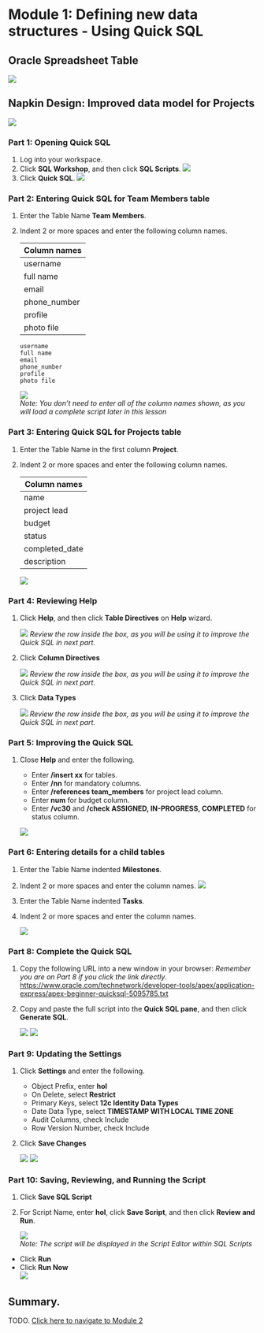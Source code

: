 # Module 1: Defining new data structures - Using Quick SQL

## Oracle Spreadsheet Table
![](images/1/oracle-spreadsheet-table.png)

## Napkin Design: Improved data model for Projects
![](images/1/napkin-design.png)

### **Part 1: Opening Quick SQL**
1. Log into your workspace.
2. Click **SQL Workshop**, and then click **SQL Scripts**.
    ![](images/1/sql-scripts.png)
3. Click **Quick SQL**.
    ![](images/1/quick-sql.png)

### **Part 2: Entering Quick SQL for Team Members table** 
1. Enter the Table Name **Team Members**.
2. Indent 2 or more spaces and enter the following column names.

    | Column names |
    | --- |
    | username |
    | full name |
    | email |
    | phone_number |
    | profile |
    | photo file |

    ```
    username 
    full name 
    email 
    phone_number 
    profile 
    photo file 
    ```

    ![](images/1/create-table-shorthand.png)  
    *Note: You don’t need to enter all of the column names shown, as you will load a complete script later in this lesson*

### **Part 3: Entering Quick SQL for Projects table**
1. Enter the Table Name in the first column **Project**.
2. Indent 2 or more spaces and enter the following column names.

    | Column names |
    | --- |
    | name |
    | project lead |
    | budget |
    | status |
    | completed_date |
    | description |

    ![](images/1/project-table-shorthand.png)

### **Part 4: Reviewing  Help**

1. Click **Help**, and then click **Table Directives** on **Help** wizard.

    ![](images/1/review-table-directives.png)
    *Review the row inside the box, as you will be using it to improve the Quick SQL in next part.*
2. Click **Column Directives**

    ![](images/1/review-column-directives.png)
    *Review the row inside the box, as you will be using it to improve the Quick SQL in next part.*
3. Click **Data Types**

    ![](images/1/review-data-types.png)
    *Review the row inside the box, as you will be using it to improve the Quick SQL in next part.*

### **Part 5: Improving the Quick SQL**

1. Close **Help** and enter the following.
    - Enter **/insert xx** for tables.
    - Enter **/nn** for mandatory columns.
    - Enter **/references team_members** for project lead column.
    - Enter **num** for budget column.
    - Enter **/vc30** and **/check ASSIGNED, IN-PROGRESS, COMPLETED** for status column.

    ![](images/1/improving-quick-sql.png)

### **Part 6: Entering details for a child tables**

1. Enter the Table Name indented **Milestones**.

2. Indent 2 or more spaces and enter the column names. 
    ![](images/1/column-names-child-table.png)

3. Enter the Table Name indented **Tasks**.
4. Indent 2 or more spaces and enter the column names.

    ![](images/1/another-child-table.png)

### **Part 8: Complete the Quick SQL**

1. Copy the following URL into a new window in your browser:
*Remember you are on Part 8 if you click the link directly*.  
https://www.oracle.com/technetwork/developer-tools/apex/application-express/apex-beginner-quicksql-5095785.txt
2. Copy and paste the full script into the **Quick SQL pane**, and then click **Generate SQL**.

    ![](images/1/generate-sql.png)
    ![](images/1/gen-sql.png)

### **Part 9: Updating the Settings**

1. Click **Settings** and enter the following.
    - Object Prefix, enter **hol**
    - On Delete, select **Restrict**
    - Primary Keys, select **12c Identity Data Types**
    - Date Data Type, select **TIMESTAMP WITH LOCAL TIME ZONE**
    - Audit Columns, check Include
    - Row Version Number, check Include
2. Click **Save Changes**

    ![](images/1/update-settings.png)
    ![](images/1/update-settings2.png)

### **Part 10: Saving, Reviewing, and Running the Script**

1. Click **Save SQL Script**
2. For Script Name, enter **hol**, click **Save Script**, and then click **Review and Run**.

    ![](images/1/save-script.png)  
*Note: The script will be displayed in the Script Editor within SQL Scripts*
- Click **Run**
- Click **Run Now**  
    ![](images/1/run-script.png)

## Summary.

TODO. [Click here to navigate to Module 2](2-creating-an-app-on-the-tables-from-quick-sql-using-the-create-application-wizard.md)